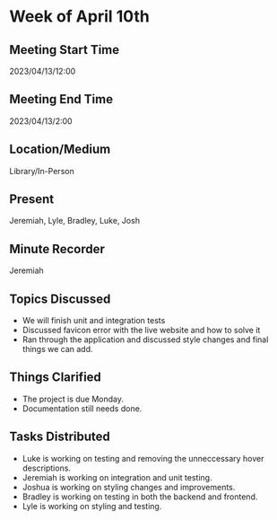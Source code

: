 # Week of April 10th

## Meeting Start Time

2023/04/13/12:00

## Meeting End Time

2023/04/13/2:00

## Location/Medium

Library/In-Person

## Present

Jeremiah, Lyle, Bradley, Luke, Josh

## Minute Recorder

Jeremiah

## Topics Discussed
- We will finish unit and integration tests
- Discussed favicon error with the live website and how to solve it
- Ran through the application and discussed style changes and final things we can add.

## Things Clarified
- The project is due Monday.
- Documentation still needs done.

## Tasks Distributed
- Luke is working on testing and removing the unneccessary hover descriptions.
- Jeremiah is working on integration and unit testing.
- Joshua is working on styling changes and improvements.
- Bradley is working on testing in both the backend and frontend.
- Lyle is working on styling and testing.
